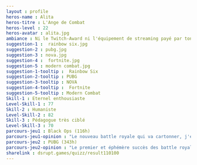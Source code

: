 ```yaml
---
layout : profile
heros-name : Alita
heros-titre : L'Ange de Combat
heros-level : 22
heros-avatar : alita.jpg
ambiance : Ni le Twitch-Award ni l'équipement de streaming payé par ton sponsor t'ont fait autant plaisir que cette jeune fan de ta chaîne qui t'a offert un gri-gri dans un temple au Népal.
suggestion-1 :  rainbow six.jpg
suggestion-2 : pubg.jpg
suggestion-3 : nova.jpg
suggestion-4 :  fortnite.jpg
suggestion-5 : modern combat.jpg
suggestion-1-tooltip :  Rainbow Six
suggestion-2-tooltip : PUBG
suggestion-3-tooltip : NOVA
suggestion-4-tooltip :  Fortnite
suggestion-5-tooltip : Modern Combat
Skill-1 : Eternel enthousiaste
Level-Skill-1 : 77
Skill-2 : Humaniste
Level-Skill-2 : 82
Skill-3 : Pédagogue très ciblé
Level-Skill-3 : 70
parcours-jeu1 : Black Ops (116h)
parcours-jeu1-opinion : "Le nouveau battle royale qui va cartonner, j'en suis sur. Je laisse fortnite aux petits jeunes, le dernier Black Ops est une merveille, avec un moteur graphique de toute beauté, les maps historiques qui reviennent pour notre plus grand plaisir et un gameplay très complet. Je sens que je n'ai pas fini d'y jouer..."
parcours-jeu2 : PUBG (343h)
parcours-jeu2-opinion : "Le premier et éphémère succès des battle royale. Pour avoir essayé Fortnite, PUBG reste à mon sens le jeu le plus tactique et le plus exigeant des deux…probablement la raison pour laquelle il est réservé à une population un peu différente. Mais qui n'a pas assomé un adversaire avec une poele à frire n'a pas vécu."
sharelink : dsrupt.games/quizz/result110100
---
```

